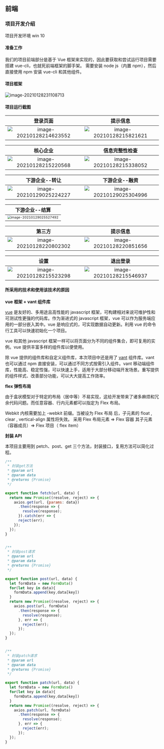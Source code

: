 ## 前端

### 项目开发介绍

项目开发环境 win 10

#### 准备工作

我们的项目前端部分是基于 Vue 框架来实现的，因此要获取和尝试运行项目需要搭建 vue-cli，也就死前端框架的脚手架。  需要安装 node js（内置 npm），然后直接使用 npm 安装 vue-cli 和其他组件。

#### 项目框架

![image-20210128231108713](img/image-20210128231108713.png) 

#### 项目运行截图

|                           登录页面                           |                          提示信息                           |
| :----------------------------------------------------------: | :---------------------------------------------------------: |
| <img src="img/image-20210128214623552.png" alt="image-20210128214623552" style="zoom:;" /> | ![image-20210128215821621](img/image-20210128215821621.png) |

|                           核心企业                           |                        信息完整性检查                        |
| :----------------------------------------------------------: | :----------------------------------------------------------: |
| <img src="img/image-20210128215220568.png" alt="image-20210128215220568" style="zoom:" /> | <img src="img/image-20210128215338052.png" alt="image-20210128215338052" style="zoom:;" /> |

 

|                       下游企业--转让                        |                       下游企业--融资                        |
| :---------------------------------------------------------: | :---------------------------------------------------------: |
| ![image-20210129025224227](img/image-20210129025224227.png) | ![image-20210129025304996](img/image-20210129025304996.png) |



|                        下游企业--结算                        |
| :----------------------------------------------------------: |
| <img src="img/image-20210129025527492.png" alt="image-20210129025527492" style="zoom:67%;" /> |



|                           第三方                            |                          提示信息                           |
| :---------------------------------------------------------: | :---------------------------------------------------------: |
| ![image-20210128220802302](img/image-20210128220802302.png) | ![image-20210128220851656](img/image-20210128220851656.png) |

|                            设置                             |                          退出登录                           |
| :---------------------------------------------------------: | :---------------------------------------------------------: |
| ![image-20210128215523298](img/image-20210128215523298.png) | ![image-20210128215546937](img/image-20210128215546937.png) |

#### 所采用的技术和使用该技术的原因

**vue 框架 + vant 组件库**

[vue](https://cn.vuejs.org/v2/guide/) 是友好的、多用途且高性能的 javascript 框架，可构建相对来说可维护性和可测试性更强的代码库。作为渐进式的 javascript 框架，vue 可以作为服务端应用的一部分嵌入其中。vue 是响应式的，可实现数据自动更新。利用 vue 的命令行工具可以快速初始化一个项目。

vue 和其他 javascript 框架一样可以将页面分为不同的组件集合，即可复用的实例。vue 提供丰富多样的组件库以便使用。

除 vue 提供的组件库和自定义组件库，本次项目中还是用了 [vant](https://vant-contrib.gitee.io/vant/#/zh-CN/home) 组件库。vant 也可以通过 npm 直接安装，可以通过不同方式按需引入组件。vant 移动端组件库，性能高、稳定性强，可以快速上手，适用于大部分移动端开发场景。重写提供的组件样式、改善部分功能，可以大大提高工作效率。

**flex 弹性布局**

由于盒状模型对于特定的布局（居中等）不易实现，这给开发带来了诸多麻烦和冗余代码问题。而任意容器、行内元素都可以指定为 Flex 布局。

Webkit 内核需要加上 -webkit 前缀。当被设为 Flex 布局 后，子元素的 float , clear , vertical-align 属性将失效。 采用 Flex 布局元素 => Flex 容器 其子元素（容器成员）=> Flex 项目（ flex item）

**封装 API** 

本项目主要用到 petch、post、get 三个方法，封装接口，复用方法可以简化过程。

```javascript
/**
 * 封装get方法
 * @param url
 * @param data
 * @returns {Promise}
 */

export function fetch(url, data) {
  return new Promise((resolve, reject) => {
    axios.get(url, {params: data})
      .then(response => {
        resolve(response);
      }).catch(err => {
      reject(err);
    });
  });
}


/**
 * 封装post请求
 * @param url
 * @param data
 * @returns {Promise}
 */

export function post(url, data) {
  let formData = new FormData()
  for(let key in data){
    formData.append(key,data[key])
  }
  return new Promise((resolve, reject) => {
    axios.post(url, formData)
      .then(response => {
        resolve(response);
      }, err => {
        reject(err);
      });
  });
}


/**
 * 封装patch请求
 * @param url
 * @param data
 * @returns {Promise}
 */

export function patch(url, data) {
  let formData = new FormData()
  for(let key in data){
    formData.append(key,data[key])
  }
  return new Promise((resolve, reject) => {
    axios.patch(url, formData)
      .then(response => {
        resolve(response);
      }, err => {
        reject(err);
      });
  });
}
```



